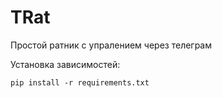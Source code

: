 # TRat
Простой ратник с упралением через телеграм

Установка зависимостей:
```
pip install -r requirements.txt
```
